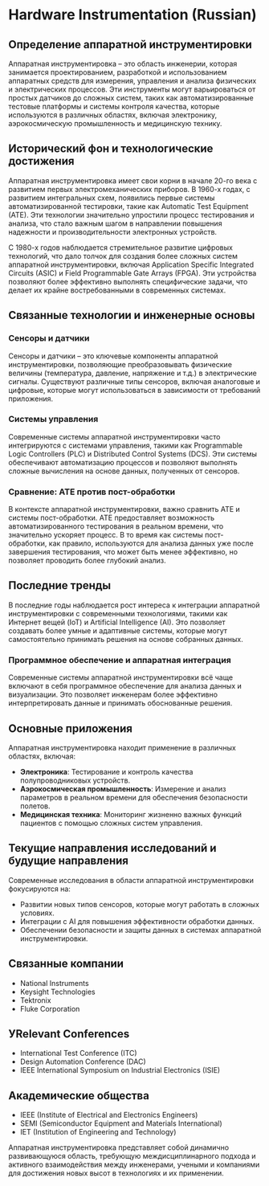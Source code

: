 # Hardware Instrumentation (Russian)

## Определение аппаратной инструментировки

Аппаратная инструментировка – это область инженерии, которая занимается проектированием, разработкой и использованием аппаратных средств для измерения, управления и анализа физических и электрических процессов. Эти инструменты могут варьироваться от простых датчиков до сложных систем, таких как автоматизированные тестовые платформы и системы контроля качества, которые используются в различных областях, включая электронику, аэрокосмическую промышленность и медицинскую технику.

## Исторический фон и технологические достижения

Аппаратная инструментировка имеет свои корни в начале 20-го века с развитием первых электромеханических приборов. В 1960-х годах, с развитием интегральных схем, появились первые системы автоматизированной тестировки, такие как Automatic Test Equipment (ATE). Эти технологии значительно упростили процесс тестирования и анализа, что стало важным шагом в направлении повышения надежности и производительности электронных устройств.

С 1980-х годов наблюдается стремительное развитие цифровых технологий, что дало толчок для создания более сложных систем аппаратной инструментировки, включая Application Specific Integrated Circuits (ASIC) и Field Programmable Gate Arrays (FPGA). Эти устройства позволяют более эффективно выполнять специфические задачи, что делает их крайне востребованными в современных системах.

## Связанные технологии и инженерные основы

### Сенсоры и датчики

Сенсоры и датчики – это ключевые компоненты аппаратной инструментировки, позволяющие преобразовывать физические величины (температура, давление, напряжение и т.д.) в электрические сигналы. Существуют различные типы сенсоров, включая аналоговые и цифровые, которые могут использоваться в зависимости от требований приложения.

### Системы управления

Современные системы аппаратной инструментировки часто интегрируются с системами управления, такими как Programmable Logic Controllers (PLC) и Distributed Control Systems (DCS). Эти системы обеспечивают автоматизацию процессов и позволяют выполнять сложные вычисления на основе данных, полученных от сенсоров.

### Сравнение: ATE против пост-обработки

В контексте аппаратной инструментировки, важно сравнить ATE и системы пост-обработки. ATE предоставляет возможность автоматизированного тестирования в реальном времени, что значительно ускоряет процесс. В то время как системы пост-обработки, как правило, используются для анализа данных уже после завершения тестирования, что может быть менее эффективно, но позволяет проводить более глубокий анализ.

## Последние тренды

В последние годы наблюдается рост интереса к интеграции аппаратной инструментировки с современными технологиями, такими как Интернет вещей (IoT) и Artificial Intelligence (AI). Это позволяет создавать более умные и адаптивные системы, которые могут самостоятельно принимать решения на основе собранных данных.

### Программное обеспечение и аппаратная интеграция

Современные системы аппаратной инструментировки всё чаще включают в себя программное обеспечение для анализа данных и визуализации. Это позволяет инженерам более эффективно интерпретировать данные и принимать обоснованные решения.

## Основные приложения

Аппаратная инструментировка находит применение в различных областях, включая:

- **Электроника**: Тестирование и контроль качества полупроводниковых устройств.
- **Аэрокосмическая промышленность**: Измерение и анализ параметров в реальном времени для обеспечения безопасности полетов.
- **Медицинская техника**: Мониторинг жизненно важных функций пациентов с помощью сложных систем управления.

## Текущие направления исследований и будущие направления

Современные исследования в области аппаратной инструментировки фокусируются на:

- Развитии новых типов сенсоров, которые могут работать в сложных условиях.
- Интеграции с AI для повышения эффективности обработки данных.
- Обеспечении безопасности и защиты данных в системах аппаратной инструментировки.

## Связанные компании

- National Instruments
- Keysight Technologies
- Tektronix
- Fluke Corporation

## УRelevant Conferences

- International Test Conference (ITC)
- Design Automation Conference (DAC)
- IEEE International Symposium on Industrial Electronics (ISIE)

## Академические общества

- IEEE (Institute of Electrical and Electronics Engineers)
- SEMI (Semiconductor Equipment and Materials International)
- IET (Institution of Engineering and Technology)

Аппаратная инструментировка представляет собой динамично развивающуюся область, требующую междисциплинарного подхода и активного взаимодействия между инженерами, учеными и компаниями для достижения новых высот в технологиях и их применении.